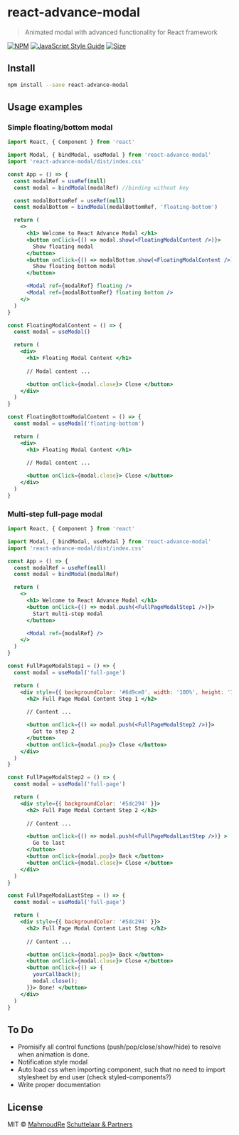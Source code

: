 # react-advance-modal

> Animated modal with advanced functionality for React framework

[![NPM](https://img.shields.io/npm/v/react-advance-modal.svg)](https://www.npmjs.com/package/react-advance-modal)
[![JavaScript Style Guide](https://img.shields.io/badge/code_style-standard-brightgreen.svg)](https://standardjs.com)
[![Size](https://img.shields.io/bundlephobia/minzip/react-advance-modal)](https://www.npmjs.com/package/react-advance-modal)

## Install

```bash
npm install --save react-advance-modal
```

## Usage examples
### Simple floating/bottom modal

```jsx
import React, { Component } from 'react'

import Modal, { bindModal, useModal } from 'react-advance-modal'
import 'react-advance-modal/dist/index.css'

const App = () => {
  const modalRef = useRef(null)
  const modal = bindModal(modalRef) //binding without key

  const modalBottomRef = useRef(null)
  const modalBottom = bindModal(modalBottomRef, 'floating-bottom')

  return (
    <>
      <h1> Welcome to React Advance Modal </h1>
      <button onClick={() => modal.show(<FloatingModalContent />)}>
        Show floating modal
      </button>
      <button onClick={() => modalBottom.show(<FloatingModalContent />)}>
        Show floating bottom modal
      </button>

      <Modal ref={modalRef} floating />
      <Modal ref={modalBottomRef} floating bottom />
    </>
  )
}

const FloatingModalContent = () => {
  const modal = useModal()

  return (
    <div>
      <h1> Floating Modal Content </h1>
      
      // Modal content ...

      <button onClick={modal.close}> Close </button>
    </div>
  )
}

const FloatingBottomModalContent = () => {
  const modal = useModal('floating-bottom')

  return (
    <div>
      <h1> Floating Modal Content </h1>
      
      // Modal content ...

      <button onClick={modal.close}> Close </button>
    </div>
  )
}

```

### Multi-step full-page modal

```jsx
import React, { Component } from 'react'

import Modal, { bindModal, useModal } from 'react-advance-modal'
import 'react-advance-modal/dist/index.css'

const App = () => {
  const modalRef = useRef(null)
  const modal = bindModal(modalRef)

  return (
    <>
      <h1> Welcome to React Advance Modal </h1>
      <button onClick={() => modal.push(<FullPageModalStep1 />)}>
        Start multi-step modal
      </button>

      <Modal ref={modalRef} />
    </>
  )
}

const FullPageModalStep1 = () => {
  const modal = useModal('full-page')

  return (
    <div style={{ backgroundColor: '#6d9ce8', width: '100%', height: '100%' }}>
      <h2> Full Page Modal Content Step 1 </h2>
      
      // Content ...

      <button onClick={() => modal.push(<FullPageModalStep2 />)}>
        Got to step 2
      </button>
      <button onClick={modal.pop}> Close </button>
    </div>
  )
}

const FullPageModalStep2 = () => {
  const modal = useModal('full-page')

  return (
    <div style={{ backgroundColor: '#5dc294' }}>
      <h2> Full Page Modal Content Step 2 </h2>
      
      // Content ...

      <button onClick={() => modal.push(<FullPageModalLastStep />)} >
        Go to last
      </button>
      <button onClick={modal.pop}> Back </button>
      <button onClick={modal.close}> Close </button>
    </div>
  )
}

const FullPageModalLastStep = () => {
  const modal = useModal('full-page')

  return (
    <div style={{ backgroundColor: '#5dc294' }}>
      <h2> Full Page Modal Content Last Step </h2>
      
      // Content ...

      <button onClick={modal.pop}> Back </button>
      <button onClick={modal.close}> Close </button>
      <button onClick={() => {
        yourCallback();
        modal.close();
      }}> Done! </button>
    </div>
  )
}

```

## To Do
- Promisify all control functions (push/pop/close/show/hide) to resolve when animation is done.
- Notification style modal
- Auto load css when importing component, such that no need to import stylesheet by end user (check styled-components?)
- Write proper documentation

## License

MIT © [MahmoudRe](https://github.com/MahmoudRe) [Schuttelaar & Partners](https://github.com/schuttelaar)

